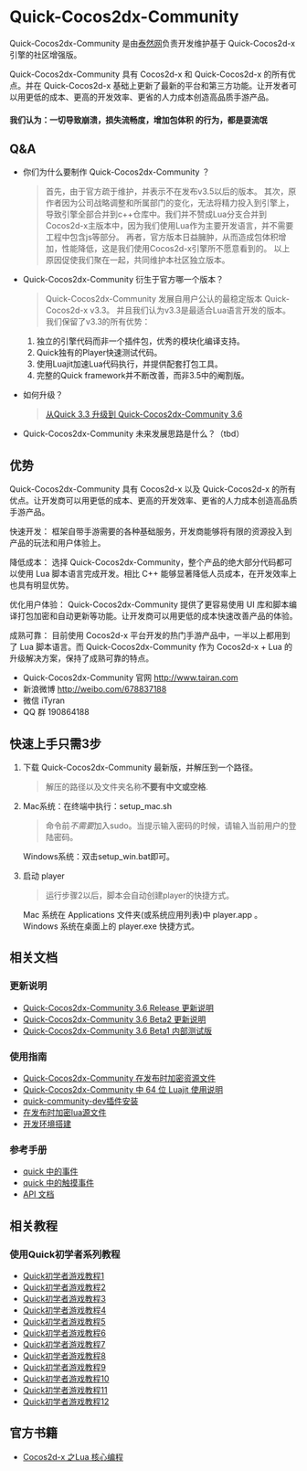 # Quick-Cocos2dx-Community

Quick-Cocos2dx-Community 是由[泰然网](http://www.tairan.com)负责开发维护基于 Quick-Cocos2d-x 引擎的社区增强版。

Quick-Cocos2dx-Community 具有 Cocos2d-x 和 Quick-Cocos2d-x 的所有优点。并在 Quick-Cocos2d-x 基础上更新了最新的平台和第三方功能。让开发者可以用更低的成本、更高的开发效率、更省的人力成本创造高品质手游产品。

#### 我们认为：一切导致崩溃，损失流畅度，增加包体积 的行为，都是耍流氓

## Q&A
- 你们为什么要制作 Quick-Cocos2dx-Community ？

	>首先，由于官方疏于维护，并表示不在发布v3.5以后的版本。
	>其次，原作者因为公司战略调整和所属部门的变化，无法将精力投入到引擎上，导致引擎全部合并到c++仓库中。我们并不赞成Lua分支合并到Cocos2d-x主版本中，因为我们使用Lua作为主要开发语言，并不需要工程中包含js等部分。
	>再者，官方版本日益臃肿，从而造成包体积增加，性能降低，这是我们使用Cocos2d-x引擎所不愿意看到的。
	>以上原因促使我们聚在一起，共同维护本社区独立版本。

- Quick-Cocos2dx-Community 衍生于官方哪一个版本？

	>Quick-Cocos2dx-Community 发展自用户公认的最稳定版本 Quick-Cocos2d-x v3.3。
	>并且我们认为v3.3是最适合Lua语言开发的版本。
	>我们保留了v3.3的所有优势：
	1. 独立的引擎代码而非一个插件包，优秀的模块化编译支持。
	2. Quick独有的Player快速测试代码。
	3. 使用Luajit加速Lua代码执行，并提供配套打包工具。
	4. 完整的Quick framework并不断改善，而非3.5中的阉割版。

- 如何升级？

	>[从Quick 3.3 升级到 Quick-Cocos2dx-Community 3.6](http://www.tairan.com/archives/10539/)

- Quick-Cocos2dx-Community 未来发展思路是什么？（tbd）

## 优势
Quick-Cocos2dx-Community 具有 Cocos2d-x 以及 Quick-Cocos2d-x 的所有优点。让开发商可以用更低的成本、更高的开发效率、更省的人力成本创造高品质手游产品。

快速开发： 框架自带手游需要的各种基础服务，开发商能够将有限的资源投入到产品的玩法和用户体验上。

降低成本： 选择 Quick-Cocos2dx-Community，整个产品的绝大部分代码都可以使用 Lua 脚本语言完成开发。相比 C++ 能够显著降低人员成本，在开发效率上也具有明显优势。

优化用户体验： Quick-Cocos2dx-Community 提供了更容易使用 UI 库和脚本编译打包加密和自动更新等功能。让开发商可以用更低的成本快速改善产品的体验。

成熟可靠： 目前使用 Cocos2d-x 平台开发的热门手游产品中，一半以上都用到了 Lua 脚本语言。而 Quick-Cocos2dx-Community 作为 Cocos2d-x + Lua 的升级解决方案，保持了成熟可靠的特点。

- Quick-Cocos2dx-Community 官网 http://www.tairan.com
- 新浪微博 http://weibo.com/678837188
- 微信 iTyran
- QQ 群 190864188

## 快速上手只需3步
1. 下载 Quick-Cocos2dx-Community 最新版，并解压到一个路径。
	> 解压的路径以及文件夹名称**不要有中文或空格**.
2. Mac系统：在终端中执行：setup_mac.sh
	> 命令前*不需要*加入sudo。当提示输入密码的时候，请输入当前用户的登陆密码。

   Windows系统：双击setup_win.bat即可。
3. 启动 player
	> 运行步骤2以后，脚本会自动创建player的快捷方式。

	 Mac 系统在 Applications 文件夹(或系统应用列表)中 player.app 。
	 Windows 系统在桌面上的 player.exe 快捷方式。

## 相关文档

### 更新说明
- [Quick-Cocos2dx-Community 3.6 Release 更新说明](http://www.tairan.com/archives/10573/)
- [Quick-Cocos2dx-Community 3.6 Beta2 更新说明](http://tairan.com/archives/10563/)
- [Quick-Cocos2dx-Community 3.6 Beta1 内部测试版](http://tairan.com/archives/10516/)

### 使用指南

- [Quick-Cocos2dx-Community 在发布时加密资源文件](http://tairan.com/archives/10562/)
- [Quick-Cocos2dx-Community 中 64 位 Luajit 使用说明](http://tairan.com/archives/10561/)
- [quick-community-dev插件安装](http://tairan.com/archives/10542/)
- [在发布时加密lua源文件](http://tairan.com/archives/10157/)
- [开发环境搭建](http://tairan.com/archives/7344/)

### 参考手册

- [quick 中的事件](./docs/manual/events/zh.html)
- [quick 中的触摸事件](./docs/manual/touch-events/zh.html)
- [API 文档](./docs/api/index.html)

## 相关教程

### 使用Quick初学者系列教程

- [Quick初学者游戏教程1](http://tairan.com/archives/10184/)
- [Quick初学者游戏教程2](http://tairan.com/archives/10212/)
- [Quick初学者游戏教程3](http://tairan.com/archives/10287/)
- [Quick初学者游戏教程4](http://tairan.com/archives/10290/)
- [Quick初学者游戏教程5](http://tairan.com/archives/10299/)
- [Quick初学者游戏教程6](http://tairan.com/archives/10306/)
- [Quick初学者游戏教程7](http://tairan.com/archives/10312/)
- [Quick初学者游戏教程8](http://tairan.com/archives/10323/)
- [Quick初学者游戏教程9](http://tairan.com/archives/10328/)
- [Quick初学者游戏教程10](http://tairan.com/archives/10334/)
- [Quick初学者游戏教程11](http://tairan.com/archives/10339/)
- [Quick初学者游戏教程12](http://tairan.com/archives/10341/)

## 官方书籍

- [Cocos2d-x 之Lua 核心编程](http://tairan.com/cocos2d-lua-book)